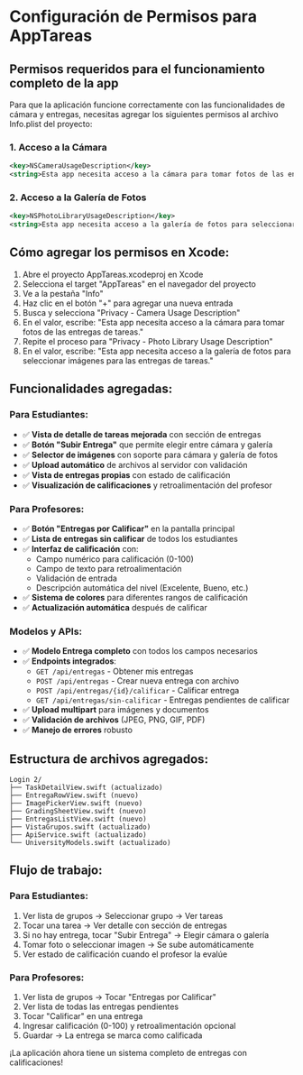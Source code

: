 # Configuración de Permisos para AppTareas

## Permisos requeridos para el funcionamiento completo de la app

Para que la aplicación funcione correctamente con las funcionalidades de cámara y entregas, necesitas agregar los siguientes permisos al archivo Info.plist del proyecto:

### 1. Acceso a la Cámara
```xml
<key>NSCameraUsageDescription</key>
<string>Esta app necesita acceso a la cámara para tomar fotos de las entregas de tareas.</string>
```

### 2. Acceso a la Galería de Fotos
```xml
<key>NSPhotoLibraryUsageDescription</key>
<string>Esta app necesita acceso a la galería de fotos para seleccionar imágenes para las entregas de tareas.</string>
```

## Cómo agregar los permisos en Xcode:

1. Abre el proyecto AppTareas.xcodeproj en Xcode
2. Selecciona el target "AppTareas" en el navegador del proyecto
3. Ve a la pestaña "Info"
4. Haz clic en el botón "+" para agregar una nueva entrada
5. Busca y selecciona "Privacy - Camera Usage Description"
6. En el valor, escribe: "Esta app necesita acceso a la cámara para tomar fotos de las entregas de tareas."
7. Repite el proceso para "Privacy - Photo Library Usage Description"
8. En el valor, escribe: "Esta app necesita acceso a la galería de fotos para seleccionar imágenes para las entregas de tareas."

## Funcionalidades agregadas:

### Para Estudiantes:
- ✅ **Vista de detalle de tareas mejorada** con sección de entregas
- ✅ **Botón "Subir Entrega"** que permite elegir entre cámara y galería
- ✅ **Selector de imágenes** con soporte para cámara y galería de fotos
- ✅ **Upload automático** de archivos al servidor con validación
- ✅ **Vista de entregas propias** con estado de calificación
- ✅ **Visualización de calificaciones** y retroalimentación del profesor

### Para Profesores:
- ✅ **Botón "Entregas por Calificar"** en la pantalla principal
- ✅ **Lista de entregas sin calificar** de todos los estudiantes
- ✅ **Interfaz de calificación** con:
  - Campo numérico para calificación (0-100)
  - Campo de texto para retroalimentación
  - Validación de entrada
  - Descripción automática del nivel (Excelente, Bueno, etc.)
- ✅ **Sistema de colores** para diferentes rangos de calificación
- ✅ **Actualización automática** después de calificar

### Modelos y APIs:
- ✅ **Modelo Entrega completo** con todos los campos necesarios
- ✅ **Endpoints integrados**:
  - `GET /api/entregas` - Obtener mis entregas
  - `POST /api/entregas` - Crear nueva entrega con archivo
  - `POST /api/entregas/{id}/calificar` - Calificar entrega
  - `GET /api/entregas/sin-calificar` - Entregas pendientes de calificar
- ✅ **Upload multipart** para imágenes y documentos
- ✅ **Validación de archivos** (JPEG, PNG, GIF, PDF)
- ✅ **Manejo de errores** robusto

## Estructura de archivos agregados:

```
Login 2/
├── TaskDetailView.swift (actualizado)
├── EntregaRowView.swift (nuevo)
├── ImagePickerView.swift (nuevo)
├── GradingSheetView.swift (nuevo)
├── EntregasListView.swift (nuevo)
├── VistaGrupos.swift (actualizado)
├── ApiService.swift (actualizado)
└── UniversityModels.swift (actualizado)
```

## Flujo de trabajo:

### Para Estudiantes:
1. Ver lista de grupos → Seleccionar grupo → Ver tareas
2. Tocar una tarea → Ver detalle con sección de entregas
3. Si no hay entrega, tocar "Subir Entrega" → Elegir cámara o galería
4. Tomar foto o seleccionar imagen → Se sube automáticamente
5. Ver estado de calificación cuando el profesor la evalúe

### Para Profesores:
1. Ver lista de grupos → Tocar "Entregas por Calificar"
2. Ver lista de todas las entregas pendientes
3. Tocar "Calificar" en una entrega
4. Ingresar calificación (0-100) y retroalimentación opcional
5. Guardar → La entrega se marca como calificada

¡La aplicación ahora tiene un sistema completo de entregas con calificaciones!